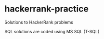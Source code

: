 # hackerrank-practice
Solutions to HackerRank problems

SQL solutions are coded using MS SQL (T-SQL)

